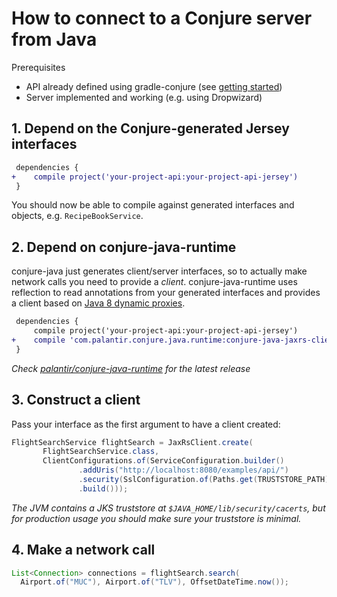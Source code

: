 # How to connect to a Conjure server from Java

Prerequisites

- API already defined using gradle-conjure (see [getting started](/docs/getting_started.md))
- Server implemented and working (e.g. using Dropwizard)

## 1. Depend on the Conjure-generated Jersey interfaces

```diff
 dependencies {
+    compile project('your-project-api:your-project-api-jersey')
 }
```

You should now be able to compile against generated interfaces and objects, e.g. `RecipeBookService`.

## 2. Depend on conjure-java-runtime

conjure-java just generates client/server interfaces, so to actually make network calls you need to provide a _client_. conjure-java-runtime uses reflection to read annotations from your generated interfaces and provides a client based on [Java 8 dynamic proxies](https://docs.oracle.com/javase/8/docs/api/java/lang/reflect/Proxy.html).

```diff
 dependencies {
     compile project('your-project-api:your-project-api-jersey')
+    compile 'com.palantir.conjure.java.runtime:conjure-java-jaxrs-client:latest.release'
 }
```

*Check [palantir/conjure-java-runtime](https://github.com/palantir/conjure-java-runtime) for the latest release*

## 3. Construct a client

Pass your interface as the first argument to have a client created:

```java
FlightSearchService flightSearch = JaxRsClient.create(
       FlightSearchService.class,
       ClientConfigurations.of(ServiceConfiguration.builder()
               .addUris("http://localhost:8080/examples/api/")
               .security(SslConfiguration.of(Paths.get(TRUSTSTORE_PATH)))
               .build()));
```

*The JVM contains a JKS truststore at `$JAVA_HOME/lib/security/cacerts`, but for production usage you should make sure your truststore is minimal.*

## 4. Make a network call

```java
List<Connection> connections = flightSearch.search(
  Airport.of("MUC"), Airport.of("TLV"), OffsetDateTime.now());
```
